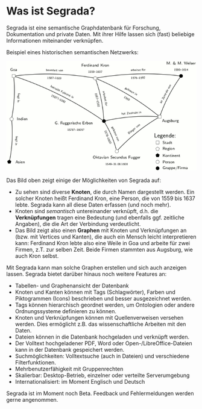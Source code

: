 # Was ist Segrada?

Segrada ist eine semantische Graphdatenbank für Forschung, Dokumentation und private Daten. Mit ihrer Hilfe lassen
sich (fast) beliebige Informationen miteinander verknüpfen.

Beispiel eines historischen semantischen Netzwerks:

![Historisches Semantisches Netzwerk](SemanticNetwork.png "Historisches Semantisches Netzwerk")

Das Bild oben zeigt einige der Möglichkeiten von Segrada auf:

* Zu sehen sind diverse **Knoten**, die durch Namen dargestellt werden. Ein solcher Knoten heißt Ferdinand Kron, eine
  Person, die von 1559 bis 1637 lebte. Segrada kann all diese Daten erfassen (und noch mehr).
* Knoten sind *semantisch* untereinander verknüpft, d.h. die **Verknüpfungen** tragen eine Bedeutung (und ebenfalls ggf.
  zeitliche Angaben), die die Art der Verbindung verdeutlicht.
* Das Bild zeigt also einen **Graphen** mit Knoten und Verknüpfungen an (bzw. mit Vertices und Kanten), die auch ein
  Mensch leicht interpretieren kann: Ferdinand Kron lebte also eine Weile in Goa und arbeite für zwei Firmen, z.T.
  zur selben Zeit. Beide Firmen stammten aus Augsburg, wie auch Kron selbst.

Mit Segrada kann man solche Graphen erstellen und sich auch anzeigen lassen. Segrada bietet darüber hinaus noch weitere
Features an:

* Tabellen- und Graphenansicht der Datenbank
* Knoten und Kanten können mit Tags (Schlagwörter), Farben und Piktogrammen (Icons) beschrieben und besser ausgezeichnet
  werden.
* Tags können hierarchisch geordnet werden, um Ontologien oder andere Ordnungssysteme definieren zu können.
* Knoten und Verknüpfungen können mit Quellenverweisen versehen werden. Dies ermöglicht z.B. das wissenschaftliche
  Arbeiten mit den Daten.
* Dateien können in die Datenbank hochgeladen und verknüpft werden.
* Der Volltext hochgeladener PDF, Word oder Open-/LibreOffice-Dateien kann in der Datenbank gespeichert werden.
* Suchmöglichkeiten: Volltextsuche (auch in Dateien) und verschiedene Filterfunktionen.
* Mehrbenutzerfähigkeit mit Gruppenrechten
* Skalierbar: Desktop-Betrieb, einzelner oder verteilte Serverumgebung
* Internationalisiert: im Moment Englisch und Deutsch

Segrada ist im Moment noch Beta. Feedback und Fehlermeldungen werden gerne angenommen.
